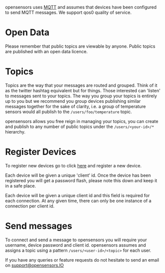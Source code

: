 
opensensors uses [MQTT](http://mqtt.org/) and assumes that devices
have been configured to send MQTT messages. We support qos0 quality of service.

# Open Data
Please remember that public topics are viewable by anyone. Public topics are published with an open data licence.

# Topics

Topics are the way that your messages are routed and grouped. Think of
it as the twitter hashtag equivalent but for things. Those interested can 'listen' to messages sent to your topics. The way you group
your topics is entirely up to you but we recommend you group devices
publishing similar messages together for the sake of clarity, i.e. a group of temperature sensors would
all publish to the `/users/foo/temperature` topic.

opensensors allows you free reign in managing your topics, you can
create and publish to any number of public topics under the
`/users/<your-id>/*` hierarchy.


# Register Devices

To register new devices go to click [here](/devices) and register a
new device.

Each device will be given a unique 'client' id. Once the device has been
registered you will get a password flash, please note this down and keep
it in a safe place.

Each device will be given a unique client id and this field is required for
each connection. At any given time, there can only be one instance of a connection per client id.

# Send messages

To connect and send a message to opensensors you will require your username,
device password and client id. opensensors assumes and assigns a topic using a pattern `/users/<user-id>/<topic>` for each user.

If you have any queries or feature requests do not hesitate to send an
email on [support@opensensors.IO](mailto:support@opensensors.IO)
